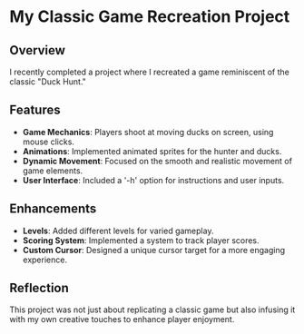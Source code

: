 # My Classic Game Recreation Project

## Overview
I recently completed a project where I recreated a game reminiscent of the classic "Duck Hunt."

## Features
- **Game Mechanics**: Players shoot at moving ducks on screen, using mouse clicks.
- **Animations**: Implemented animated sprites for the hunter and ducks.
- **Dynamic Movement**: Focused on the smooth and realistic movement of game elements.
- **User Interface**: Included a '-h' option for instructions and user inputs.

## Enhancements
- **Levels**: Added different levels for varied gameplay.
- **Scoring System**: Implemented a system to track player scores.
- **Custom Cursor**: Designed a unique cursor target for a more engaging experience.

## Reflection
This project was not just about replicating a classic game but also infusing it with my own creative touches to enhance player enjoyment.
